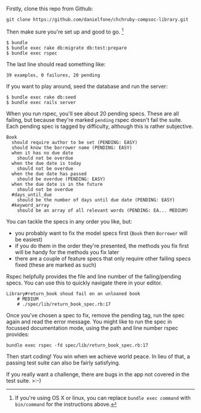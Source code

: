Firstly, clone this repo from Github:

    git clone https://github.com/danielfone/chchruby-compsoc-library.git

Then make sure you're set up and good to go. [^1]

    $ bundle
    $ bundle exec rake db:migrate db:test:prepare
    $ bundle exec rspec

The last line should read something like:

    39 examples, 0 failures, 20 pending

If you want to play around, seed the database and run the server:

    $ bundle exec rake db:seed
    $ bundle exec rails server

When you run rspec, you'll see about 20 pending specs. These are all failing, but because they're marked `pending` rspec doesn't fail the suite. Each pending spec is tagged by difficulty, although this is rather subjective.

    Book
      should require author to be set (PENDING: EASY)
      should know the borrower name (PENDING: EASY)
      when it has no due date
        should not be overdue
      when the due date is today
        should not be overdue
      when the due date has passed
        should be overdue (PENDING: EASY)
      when the due date is in the future
        should not be overdue
      #days_until_due
        should be the number of days until due date (PENDING: EASY)
      #keyword_array
        should be an array of all relevant words (PENDING: EA... MEDIUM)

You can tackle the specs in any order you like, but:

  * you probably want to fix the model specs first (`Book` then `Borrower` will be easiest)
  * if you do them in the order they're presented, the methods you fix first will be handy for the methods you fix later
  * there are a couple of feature specs that only require other failing specs fixed (these are marked as such)

Rspec helpfully provides the file and line number of the failing/pending specs. You can use this to quickly navigate there in your editor.

    Library#return_book shoud fail on an unloaned book
        # MEDIUM
        # ./spec/lib/return_book_spec.rb:17

Once you've chosen a spec to fix, remove the pending tag, run the spec again and read the error message. You might like to run the spec in focussed documentation mode, using the path and line number rspec provides:

    bundle exec rspec -fd spec/lib/return_book_spec.rb:17

Then start coding! You win when we achieve world peace. In lieu of that, a passing test suite can also be fairly satisfying.

If you really want a challenge, there are bugs in the app not covered in the test suite. >:-)

[^1]: If you're using OS X or linux, you can replace `bundle exec command` with `bin/command` for the instructions above.

